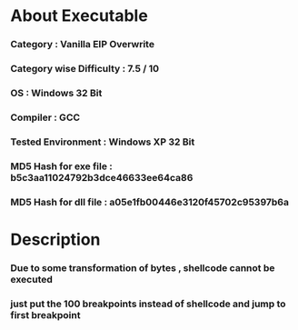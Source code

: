 
# About Executable

### Category : Vanilla EIP Overwrite

### Category wise Difficulty : 7.5 / 10

### OS : Windows 32 Bit 

### Compiler : GCC

### Tested Environment : Windows XP 32 Bit

### MD5 Hash for exe file : b5c3aa11024792b3dce46633ee64ca86

### MD5 Hash for dll file : a05e1fb00446e3120f45702c95397b6a

# Description


### Due to some transformation of bytes , shellcode cannot be executed
### just put the 100 breakpoints instead of shellcode and jump to first breakpoint


